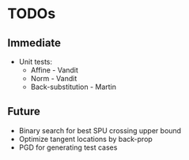 # TODOs

## Immediate
* Unit tests:
  - Affine - Vandit
  - Norm - Vandit
  - Back-substitution - Martin

## Future
* Binary search for best SPU crossing upper bound
* Optimize tangent locations by back-prop
* PGD for generating test cases
